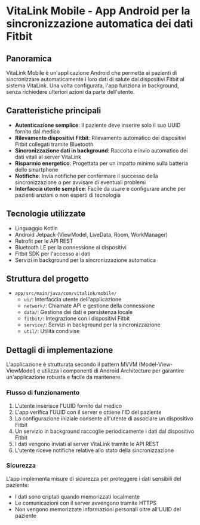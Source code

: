 # VitaLink Mobile - App Android per la sincronizzazione automatica dei dati Fitbit

## Panoramica
VitaLink Mobile è un'applicazione Android che permette ai pazienti di sincronizzare automaticamente i loro dati di salute dai dispositivi Fitbit al sistema VitaLink. Una volta configurata, l'app funziona in background, senza richiedere ulteriori azioni da parte dell'utente.

## Caratteristiche principali

- **Autenticazione semplice**: Il paziente deve inserire solo il suo UUID fornito dal medico
- **Rilevamento dispositivi Fitbit**: Rilevamento automatico dei dispositivi Fitbit collegati tramite Bluetooth 
- **Sincronizzazione dati in background**: Raccolta e invio automatico dei dati vitali al server VitaLink
- **Risparmio energetico**: Progettata per un impatto minimo sulla batteria dello smartphone
- **Notifiche**: Invia notifiche per confermare il successo della sincronizzazione o per avvisare di eventuali problemi
- **Interfaccia utente semplice**: Facile da usare e configurare anche per pazienti anziani o non esperti di tecnologia

## Tecnologie utilizzate

- Linguaggio Kotlin
- Android Jetpack (ViewModel, LiveData, Room, WorkManager)
- Retrofit per le API REST 
- Bluetooth LE per la connessione ai dispositivi
- Fitbit SDK per l'accesso ai dati
- Servizi in background per la sincronizzazione automatica

## Struttura del progetto

- `app/src/main/java/com/vitalink/mobile/`
  - `ui/`: Interfaccia utente dell'applicazione
  - `network/`: Chiamate API e gestione della connessione
  - `data/`: Gestione dei dati e persistenza locale
  - `fitbit/`: Integrazione con i dispositivi Fitbit
  - `service/`: Servizi in background per la sincronizzazione
  - `util/`: Utilità condivise

## Dettagli di implementazione

L'applicazione è strutturata secondo il pattern MVVM (Model-View-ViewModel) e utilizza i componenti di Android Architecture per garantire un'applicazione robusta e facile da mantenere.

### Flusso di funzionamento

1. L'utente inserisce l'UUID fornito dal medico
2. L'app verifica l'UUID con il server e ottiene l'ID del paziente
3. La configurazione iniziale consente all'utente di associare un dispositivo Fitbit
4. Un servizio in background raccoglie periodicamente i dati dal dispositivo Fitbit
5. I dati vengono inviati al server VitaLink tramite le API REST
6. L'utente riceve notifiche relative allo stato della sincronizzazione

### Sicurezza

L'app implementa misure di sicurezza per proteggere i dati sensibili del paziente:
- I dati sono criptati quando memorizzati localmente
- Le comunicazioni con il server avvengono tramite HTTPS
- Non vengono memorizzate informazioni personali oltre all'UUID del paziente
